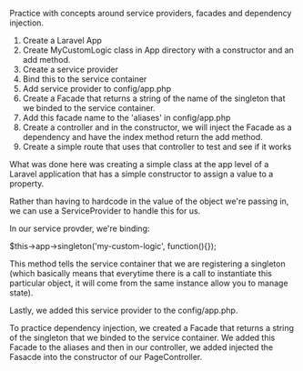 Practice with concepts around service providers, facades and dependency injection.

1. Create a Laravel App
2. Create MyCustomLogic class in App directory with a constructor and an add method. 
3. Create a service provider
4. Bind this to the service container
5. Add service provider to config/app.php
6. Create a Facade that returns a string of the name of the singleton that we binded to the service container.
7. Add this facade name to the 'aliases' in config/app.php
8. Create a controller and in the constructor, we will inject the Facade as a dependency and have the index method return the add method.
9. Create a simple route that uses that controller to test and see if it works

What was done here was creating a simple class at the app level of a Laravel application that has a simple constructor to assign a value to a property. 

Rather than having to hardcode in the value of the object we're passing in, we can use a ServiceProvider to handle this for us.

In our service provder, we're binding:

$this->app->singleton('my-custom-logic', function(){});

This method tells the service container that we are registering a singleton (which basically means that everytime there is a call to instantiate this particular object, it will come from the same instance allow you to manage state).

Lastly, we added this service provider to the config/app.php.

To practice dependency injection, we created a Facade that returns a string of the singleton that we binded to the service container. We added this Facade to the aliases and then in our controller, we added injected the Fasacde into the constructor of our PageController.



